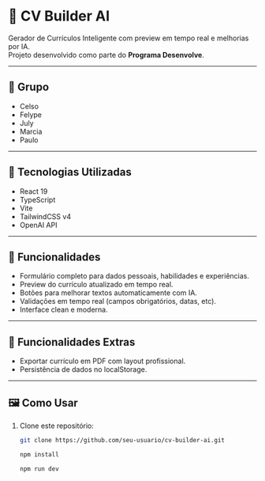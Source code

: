 # 📌 CV Builder AI

Gerador de Currículos Inteligente com preview em tempo real e melhorias por IA.  
Projeto desenvolvido como parte do  **Programa Desenvolve**.

---

## 👥 Grupo
- Celso
- Felype
- July
- Marcia
- Paulo

---

## 🚀 Tecnologias Utilizadas
- React 19
- TypeScript
- Vite
- TailwindCSS v4
- OpenAI API

---

## 🎯 Funcionalidades
- Formulário completo para dados pessoais, habilidades e experiências.
- Preview do currículo atualizado em tempo real.
- Botões para melhorar textos automaticamente com IA.
- Validações em tempo real (campos obrigatórios, datas, etc).
- Interface clean e moderna.

---

## 🌟 Funcionalidades Extras
- Exportar currículo em PDF com layout profissional.
- Persistência de dados no localStorage.

---

## 🖼️ Como Usar
1. Clone este repositório:
   ```bash
   git clone https://github.com/seu-usuario/cv-builder-ai.git
    ```
    
    ```bash
   npm install
    ```

    ```bash
   npm run dev
    ```
